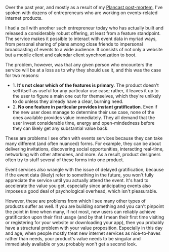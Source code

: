 <p>Over the past year, and mostly as a result of my <a href="http://markmhendrickson.com/a-postmortem-for-plancast">Plancast post-mortem</a>, I've spoken  with dozens of entrepreneurs who are working on events-related internet products.</p>

<p>I had a call with another such entrepreneur today who has actually built and released a considerably robust offering, at least from a feature standpoint. The service makes it possible to interact with event data in myriad ways, from personal sharing of plans among close friends to impersonal broadcasting of events to a wide audience. It consists of not only a website but a mobile client and calendar client synchronization to boot.</p>

<p>The problem, however, was that any given person who encounters the service will be at a loss as to why they should use it, and this was the case for two reasons: </p>

<ul>
<li style="margin-left: 0">1. <strong>It's not clear which of the features is primary</strong>. The product doesn't sell itself as useful for any particular use case; rather, it leaves it up to the user to figure a main one out for themselves, which they're unlikely to do unless they already have a clear, burning need.</li>

<li style="margin-left: 0;">2. <strong>No one feature in particular provides instant gratification</strong>. Even if the new user does manage to determine their use case, none of the ones available provides value immediately. They all demand that the user invest considerable time, energy and open-mindedness before they can likely get any substantial value back.</li>
</ul>

<p>These are problems I see often with events services because they can take many different (and often nuanced) forms. For example, they can be about delivering invitations, discovering social opportunities, interacting real-time, networking with other attendees, and more. As a result, product designers often try to stuff several of these forms into one product.</p>

<p>Event services also wrangle with the issue of delayed gratification, because if the event data (likely) refer to something in the future, you won't fully appreciate the service until you actually attend the event. It's hard to accelerate the value you get, especially since anticipating events also imposes a good deal of psychological overhead, which isn't pleasurable.</p>

<p>However, these are problems from which I see many other types of products suffer as well. If you are building something and you can't pinpoint the point in time when many, if not most, new users can reliably achieve gratification upon their first usage (and by that I mean their first time visiting or registering for your website or downloading your app), then you probably have a structural problem with your value proposition. Especially in this day and age, when people mostly treat new internet services as nice-to-haves rather than needs, your product's value needs to be singular and immediately available or you probably won't get a second look.</p> 
